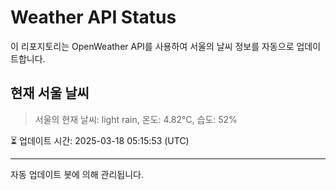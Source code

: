 
# Weather API Status

이 리포지토리는 OpenWeather API를 사용하여 서울의 날씨 정보를 자동으로 업데이트합니다.

## 현재 서울 날씨
> 서울의 현재 날씨: light rain, 온도: 4.82°C, 습도: 52%

⏳ 업데이트 시간: 2025-03-18 05:15:53 (UTC)

---
자동 업데이트 봇에 의해 관리됩니다.
